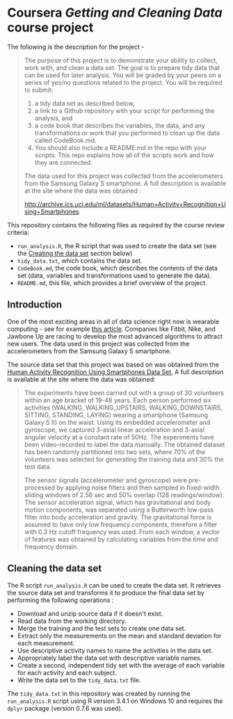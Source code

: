 # Coursera *Getting and Cleaning Data* course project

The following is the description for the project -

>The purpose of this project is to demonstrate your ability to collect, work with, and clean a data set. The goal is to prepare tidy data that can be used for later analysis. You will be graded by your peers on a series of yes/no questions related to the project. 
You will be required to submit: 
>
>1) a tidy data set as described below, 
>2) a link to a Github repository with your script for performing the analysis, and 
>3) a code book that describes the variables, the data, and any transformations or work that you performed to clean up the data called CodeBook.md. 
>4) You should also include a README.md in the repo with your scripts. This repo explains how all of the scripts work and how they are connected.
>
>The data used for this project was collected from the accelerometers from the Samsung Galaxy S smartphone. A full description is available at the site where the data was obtained :
>
>http://archive.ics.uci.edu/ml/datasets/Human+Activity+Recognition+Using+Smartphones

This repository contains the following files as required by the course review criteria:
- `run_analysis.R`, the R script that was used to create the data set (see the [Creating the data set](#creating-data-set) section below) 
- `tidy_data.txt`, which contains the data set.
- `CodeBook.md`, the code book, which describes the contents of the data set (data, variables and transformations used to generate the data).
- `README.md`, this file, which provides a brief overview of the project.



## Introduction <a name="Introduction"></a>

One of the most exciting areas in all of data science right now is wearable computing - see for example [this article](http://www.insideactivitytracking.com/data-science-activity-tracking-and-the-battle-for-the-worlds-top-sports-brand/). Companies like Fitbit, Nike, and Jawbone Up are racing to develop the most advanced algorithms to attract new users. The data used in this project was collected from the accelerometers from the Samsung Galaxy S smartphone. 

The source data set that this project was based on was obtained from the [Human Activity Recognition Using Smartphones Data Set](http://archive.ics.uci.edu/ml/datasets/Human+Activity+Recognition+Using+Smartphones#), A full description is available at the site where the data was obtained:

> The experiments have been carried out with a group of 30 volunteers within an age bracket of 19-48 years. Each person performed six activities (WALKING, WALKING\_UPSTAIRS, WALKING\_DOWNSTAIRS, SITTING, STANDING, LAYING) wearing a smartphone (Samsung Galaxy S II) on the waist. Using its embedded accelerometer and gyroscope, we captured 3-axial linear acceleration and 3-axial angular velocity at a constant rate of 50Hz. The experiments have been video-recorded to label the data manually. The obtained dataset has been randomly partitioned into two sets, where 70% of the volunteers was selected for generating the training data and 30% the test data.
> 
> The sensor signals (accelerometer and gyroscope) were pre-processed by applying noise filters and then sampled in fixed-width sliding windows of 2.56 sec and 50% overlap (128 readings/window). The sensor acceleration signal, which has gravitational and body motion components, was separated using a Butterworth low-pass filter into body acceleration and gravity. The gravitational force is assumed to have only low frequency components, therefore a filter with 0.3 Hz cutoff frequency was used. From each window, a vector of features was obtained by calculating variables from the time and frequency domain.


## Cleaning the data set <a name="cleaning-data-set"></a>

The R script `run_analysis.R` can be used to create the data set. It retrieves the source data set and transforms it to produce the final data set by performing the following operations :

- Download and unzip source data if it doesn't exist.
- Read data from the working directory.
- Merge the training and the test sets to create one data set.
- Extract only the measurements on the mean and standard deviation for each measurement.
- Use descriptive activity names to name the activities in the data set.
- Appropriately label the data set with descriptive variable names.
- Create a second, independent tidy set with the average of each variable for each activity and each subject.
- Write the data set to the `tidy_data.txt` file.

The `tidy_data.txt` in this repository was created by running the `run_analysis.R` script using R version 3.4.1 on Windows 10 and requires the `dplyr` package (version 0.7.6 was used).
